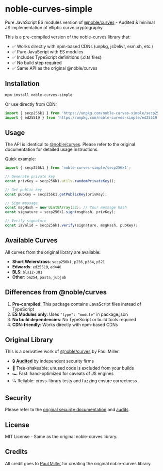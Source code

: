 # noble-curves-simple

Pure JavaScript ES modules version of [@noble/curves](https://github.com/paulmillr/noble-curves) - Audited & minimal JS implementation of elliptic curve cryptography.

This is a pre-compiled version of the noble-curves library that:
- ✅ Works directly with npm-based CDNs (unpkg, jsDelivr, esm.sh, etc.)
- ✅ Pure JavaScript with ES modules
- ✅ Includes TypeScript definitions (.d.ts files)
- ✅ No build step required
- ✅ Same API as the original @noble/curves

## Installation

```bash
npm install noble-curves-simple
```

Or use directly from CDN:

```js
import { secp256k1 } from 'https://unpkg.com/noble-curves-simple/secp256k1.js';
import { ed25519 } from 'https://unpkg.com/noble-curves-simple/ed25519.js';
```

## Usage

The API is identical to [@noble/curves](https://github.com/paulmillr/noble-curves). Please refer to the original documentation for detailed usage instructions.

Quick example:

```js
import { secp256k1 } from 'noble-curves-simple/secp256k1';

// Generate private key
const privKey = secp256k1.utils.randomPrivateKey();

// Get public key
const pubKey = secp256k1.getPublicKey(privKey);

// Sign message
const msgHash = new Uint8Array(32); // Your message hash
const signature = secp256k1.sign(msgHash, privKey);

// Verify signature
const isValid = secp256k1.verify(signature, msgHash, pubKey);
```

## Available Curves

All curves from the original library are available:

- **Short Weierstrass**: `secp256k1`, `p256`, `p384`, `p521`
- **Edwards**: `ed25519`, `ed448`
- **BLS**: `bls12-381`
- **Other**: `bn254`, `pasta`, `jubjub`

## Differences from @noble/curves

1. **Pre-compiled**: This package contains JavaScript files instead of TypeScript
2. **ES Modules only**: Uses `"type": "module"` in package.json
3. **No build dependencies**: No TypeScript or build tools required
4. **CDN-friendly**: Works directly with npm-based CDNs

## Original Library

This is a derivative work of [@noble/curves](https://github.com/paulmillr/noble-curves) by Paul Miller.

- 🔒 [**Audited**](https://github.com/paulmillr/noble-curves#security) by independent security firms
- 🔻 Tree-shakeable: unused code is excluded from your builds
- 🏎 Fast: hand-optimized for caveats of JS engines
- 🔍 Reliable: cross-library tests and fuzzing ensure correctness

## Security

Please refer to the [original security documentation](https://github.com/paulmillr/noble-curves#security) and [audits](https://github.com/paulmillr/noble-curves/tree/main/audit).

## License

MIT License - Same as the original noble-curves library.

## Credits

All credit goes to [Paul Miller](https://paulmillr.com) for creating the original noble-curves library.